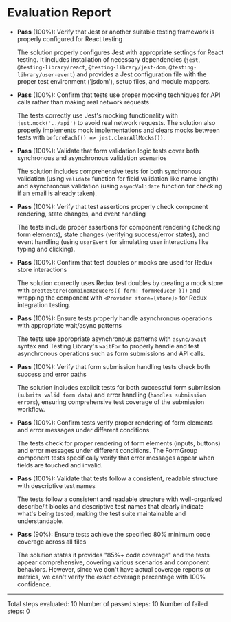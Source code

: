 # Evaluation Report

- **Pass** (100%): Verify that Jest or another suitable testing framework is properly configured for React testing
  
  The solution properly configures Jest with appropriate settings for React testing. It includes installation of necessary dependencies (`jest`, `@testing-library/react`, `@testing-library/jest-dom`, `@testing-library/user-event`) and provides a Jest configuration file with the proper test environment ('jsdom'), setup files, and module mappers.

- **Pass** (100%): Confirm that tests use proper mocking techniques for API calls rather than making real network requests
  
  The tests correctly use Jest's mocking functionality with `jest.mock('../api')` to avoid real network requests. The solution also properly implements mock implementations and clears mocks between tests with `beforeEach(() => jest.clearAllMocks())`.

- **Pass** (100%): Validate that form validation logic tests cover both synchronous and asynchronous validation scenarios
  
  The solution includes comprehensive tests for both synchronous validation (using `validate` function for field validation like name length) and asynchronous validation (using `asyncValidate` function for checking if an email is already taken).

- **Pass** (100%): Verify that test assertions properly check component rendering, state changes, and event handling
  
  The tests include proper assertions for component rendering (checking form elements), state changes (verifying success/error states), and event handling (using `userEvent` for simulating user interactions like typing and clicking).

- **Pass** (100%): Confirm that test doubles or mocks are used for Redux store interactions
  
  The solution correctly uses Redux test doubles by creating a mock store with `createStore(combineReducers({ form: formReducer }))` and wrapping the component with `<Provider store={store}>` for Redux integration testing.

- **Pass** (100%): Ensure tests properly handle asynchronous operations with appropriate wait/async patterns
  
  The tests use appropriate asynchronous patterns with `async/await` syntax and Testing Library's `waitFor` to properly handle and test asynchronous operations such as form submissions and API calls.

- **Pass** (100%): Verify that form submission handling tests check both success and error paths
  
  The solution includes explicit tests for both successful form submission (`submits valid form data`) and error handling (`handles submission errors`), ensuring comprehensive test coverage of the submission workflow.

- **Pass** (100%): Confirm tests verify proper rendering of form elements and error messages under different conditions
  
  The tests check for proper rendering of form elements (inputs, buttons) and error messages under different conditions. The FormGroup component tests specifically verify that error messages appear when fields are touched and invalid.

- **Pass** (100%): Validate that tests follow a consistent, readable structure with descriptive test names
  
  The tests follow a consistent and readable structure with well-organized describe/it blocks and descriptive test names that clearly indicate what's being tested, making the test suite maintainable and understandable.

- **Pass** (90%): Ensure tests achieve the specified 80% minimum code coverage across all files
  
  The solution states it provides "85%+ code coverage" and the tests appear comprehensive, covering various scenarios and component behaviors. However, since we don't have actual coverage reports or metrics, we can't verify the exact coverage percentage with 100% confidence.

---

Total steps evaluated: 10
Number of passed steps: 10
Number of failed steps: 0